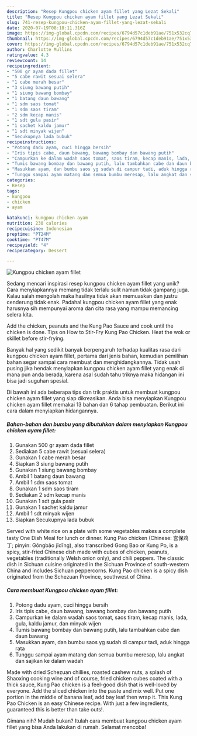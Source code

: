 ```yaml
---
description: "Resep Kungpou chicken ayam fillet yang Lezat Sekali"
title: "Resep Kungpou chicken ayam fillet yang Lezat Sekali"
slug: 741-resep-kungpou-chicken-ayam-fillet-yang-lezat-sekali
date: 2020-07-19T08:18:11.316Z
image: https://img-global.cpcdn.com/recipes/6794d57c1deb91ae/751x532cq70/kungpou-chicken-ayam-fillet-foto-resep-utama.jpg
thumbnail: https://img-global.cpcdn.com/recipes/6794d57c1deb91ae/751x532cq70/kungpou-chicken-ayam-fillet-foto-resep-utama.jpg
cover: https://img-global.cpcdn.com/recipes/6794d57c1deb91ae/751x532cq70/kungpou-chicken-ayam-fillet-foto-resep-utama.jpg
author: Charlotte Mullins
ratingvalue: 4.3
reviewcount: 14
recipeingredient:
- "500 gr ayam dada fillet"
- "5 cabe rawit sesuai selera"
- "1 cabe merah besar"
- "3 siung bawang putih"
- "1 siung bawang bombay"
- "1 batang daun bawang"
- "1 sdm saos tomat"
- "1 sdm saos tiram"
- "2 sdm kecap manis"
- "1 sdt gula pasir"
- "1 sachet kaldu jamur"
- "1 sdt minyak wijen"
- "Secukupnya lada bubuk"
recipeinstructions:
- "Potong dadu ayam, cuci hingga bersih"
- "Iris tipis cabe, daun bawang, bawang bombay dan bawang putih"
- "Campurkan ke dalam wadah saos tomat, saos tiram, kecap manis, lada, gula, kaldu jamur, dan minyak wijen"
- "Tumis bawang bombay dan bawang putih, lalu tambahkan cabe dan daun bawang"
- "Masukkan ayam, dan bumbu saos yg sudah di campur tadi, aduk hingga rata"
- "Tunggu sampai ayam matang dan semua bumbu meresap, lalu angkat dan sajikan ke dalam wadah"
categories:
- Resep
tags:
- kungpou
- chicken
- ayam

katakunci: kungpou chicken ayam 
nutrition: 230 calories
recipecuisine: Indonesian
preptime: "PT24M"
cooktime: "PT47M"
recipeyield: "4"
recipecategory: Dessert

---
```



![Kungpou chicken ayam fillet](https://img-global.cpcdn.com/recipes/6794d57c1deb91ae/751x532cq70/kungpou-chicken-ayam-fillet-foto-resep-utama.jpg)

Sedang mencari inspirasi resep kungpou chicken ayam fillet yang unik? Cara menyiapkannya memang tidak terlalu sulit namun tidak gampang juga. Kalau salah mengolah maka hasilnya tidak akan memuaskan dan justru cenderung tidak enak. Padahal kungpou chicken ayam fillet yang enak harusnya sih mempunyai aroma dan cita rasa yang mampu memancing selera kita.

Add the chicken, peanuts and the Kung Pao Sauce and cook until the chicken is done. Tips on How to Stir-Fry Kung Pao Chicken. Heat the wok or skillet before stir-frying.

Banyak hal yang sedikit banyak berpengaruh terhadap kualitas rasa dari kungpou chicken ayam fillet, pertama dari jenis bahan, kemudian pemilihan bahan segar sampai cara membuat dan menghidangkannya. Tidak usah pusing jika hendak menyiapkan kungpou chicken ayam fillet yang enak di mana pun anda berada, karena asal sudah tahu triknya maka hidangan ini bisa jadi suguhan spesial.


Di bawah ini ada beberapa tips dan trik praktis untuk membuat kungpou chicken ayam fillet yang siap dikreasikan. Anda bisa menyiapkan Kungpou chicken ayam fillet memakai 13 bahan dan 6 tahap pembuatan. Berikut ini cara dalam menyiapkan hidangannya.

<!--inarticleads1-->

##### Bahan-bahan dan bumbu yang dibutuhkan dalam menyiapkan Kungpou chicken ayam fillet:

1. Gunakan 500 gr ayam dada fillet
1. Sediakan 5 cabe rawit (sesuai selera)
1. Gunakan 1 cabe merah besar
1. Siapkan 3 siung bawang putih
1. Gunakan 1 siung bawang bombay
1. Ambil 1 batang daun bawang
1. Ambil 1 sdm saos tomat
1. Gunakan 1 sdm saos tiram
1. Sediakan 2 sdm kecap manis
1. Gunakan 1 sdt gula pasir
1. Gunakan 1 sachet kaldu jamur
1. Ambil 1 sdt minyak wijen
1. Siapkan Secukupnya lada bubuk


Served with white rice on a plate with some vegetables makes a complete tasty One Dish Meal for lunch or dinner. Kung Pao chicken (Chinese: 宫保鸡丁; pinyin: Gōngbǎo jīdīng), also transcribed Gong Bao or Kung Po, is a spicy, stir-fried Chinese dish made with cubes of chicken, peanuts, vegetables (traditionally Welsh onion only), and chili peppers. The classic dish in Sichuan cuisine originated in the Sichuan Province of south-western China and includes Sichuan peppercorns. Kung Pao chicken is a spicy dish originated from the Schezuan Province, southwest of China. 

<!--inarticleads2-->

##### Cara membuat Kungpou chicken ayam fillet:

1. Potong dadu ayam, cuci hingga bersih
1. Iris tipis cabe, daun bawang, bawang bombay dan bawang putih
1. Campurkan ke dalam wadah saos tomat, saos tiram, kecap manis, lada, gula, kaldu jamur, dan minyak wijen
1. Tumis bawang bombay dan bawang putih, lalu tambahkan cabe dan daun bawang
1. Masukkan ayam, dan bumbu saos yg sudah di campur tadi, aduk hingga rata
1. Tunggu sampai ayam matang dan semua bumbu meresap, lalu angkat dan sajikan ke dalam wadah


Made with dried Schezuan chillies, roasted cashew nuts, a splash of Shaoxing cooking wine and of course, fried chicken cubes coated with a thick sauce, Kung Pao chicken is a feel-good dish that is well-loved by everyone. Add the sliced chicken into the paste and mix well. Put one portion in the middle of banana leaf, add bay leaf then wrap it. This Kung Pao Chicken is an easy Chinese recipe. With just a few ingredients, guaranteed this is better than take outs!. 

Gimana nih? Mudah bukan? Itulah cara membuat kungpou chicken ayam fillet yang bisa Anda lakukan di rumah. Selamat mencoba!

